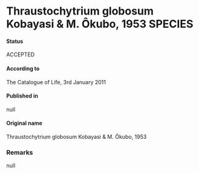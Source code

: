 Thraustochytrium globosum Kobayasi & M. Ôkubo, 1953 SPECIES
=======

#### Status
ACCEPTED

#### According to
The Catalogue of Life, 3rd January 2011

#### Published in
null

#### Original name
Thraustochytrium globosum Kobayasi & M. Ôkubo, 1953

### Remarks
null